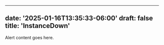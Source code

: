 
---
date: '2025-01-16T13:35:33-06:00'
draft: false
title: 'InstanceDown'
---


Alert content goes here.